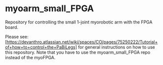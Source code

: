 # myoarm_small_FPGA
Repository for controlling the small 1-joint myorobotic arm with the FPGA board. 



Please see: [https://devanthro.atlassian.net/wiki/spaces/CO/pages/75250222/Tutorial+of+how+to+control+the+PaBiLegs] for general instructions on how to use this repository. Note that you have to use the myoarm_small_FPGA repo instead of the myoFPGA. 
